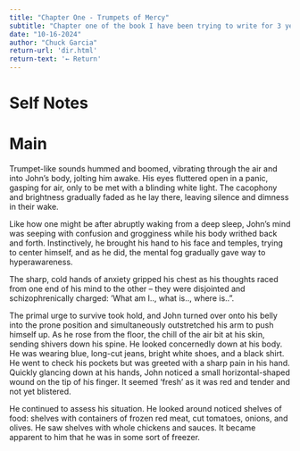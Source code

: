 ```yaml
---
title: "Chapter One - Trumpets of Mercy"
subtitle: "Chapter one of the book I have been trying to write for 3 years now"
date: "10-16-2024"
author: "Chuck Garcia"
return-url: 'dir.html'
return-text: '← Return'
---
```


# Self Notes

# Main
Trumpet-like sounds hummed and boomed, vibrating through the air and into John’s body, jolting him awake. His eyes fluttered open in a panic, gasping for air, only to be met with a blinding white light. The cacophony and brightness gradually faded as he lay there, leaving silence and dimness in their wake.

Like how one might be after abruptly waking from a deep sleep, John’s mind was seeping with confusion and grogginess while his body writhed back and forth. Instinctively, he brought his hand to his face and temples, trying to center himself, and as he did, the mental fog gradually gave way to hyperawareness.

The sharp, cold hands of anxiety gripped his chest as his thoughts raced from one end of his mind to the other – they were disjointed and schizophrenically charged: ’What am I.., what is.., where is..”.

The primal urge to survive took hold, and John turned over onto his belly into the prone position and simultaneously outstretched his arm to push himself up. As he rose from the floor, the chill of the air bit at his skin, sending shivers down his spine. He looked concernedly down at his body. He was wearing blue, long-cut jeans, bright white shoes, and a black shirt. He went to check his pockets but was greeted with a sharp pain in his hand. Quickly glancing down at his hands, John noticed a small horizontal-shaped wound on the tip of his finger. It seemed ‘fresh’ as it was red and tender and not yet blistered.

He continued to assess his situation. He looked around noticed shelves of food: shelves with containers of frozen red meat, cut tomatoes, onions, and olives. He saw shelves with whole chickens and sauces. It became apparent to him that he was in some sort of freezer.